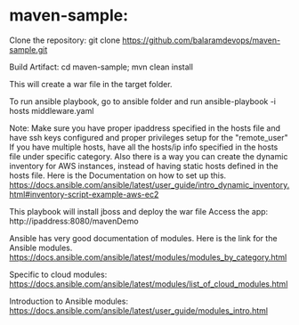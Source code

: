# maven-sample:
Clone the repository:
git clone https://github.com/balaramdevops/maven-sample.git

Build Artifact:
cd maven-sample; mvn clean install

This will create a war file in the target folder.

To run ansible playbook, go to ansible folder and run
ansible-playbook -i hosts middleware.yaml

Note: Make sure you have proper ipaddress specified in the hosts file and have ssh keys configured and proper privileges setup for the "remote_user"
If you have multiple hosts, have all the hosts/ip info specified in the hosts file under specific category.
Also there is a way you can create the dynamic inventory for AWS instances, instead of having static hosts defined in the hosts file.
Here is the Documentation on how to set up this.
https://docs.ansible.com/ansible/latest/user_guide/intro_dynamic_inventory.html#inventory-script-example-aws-ec2

This playbook will install jboss and deploy the war file
Access the app: http://ipaddress:8080/mavenDemo


Ansible has very good documentation of modules. Here is the link for the Ansible modules.
https://docs.ansible.com/ansible/latest/modules/modules_by_category.html

Specific to cloud modules:
https://docs.ansible.com/ansible/latest/modules/list_of_cloud_modules.html

Introduction to Ansible modules:
https://docs.ansible.com/ansible/latest/user_guide/modules_intro.html
  
